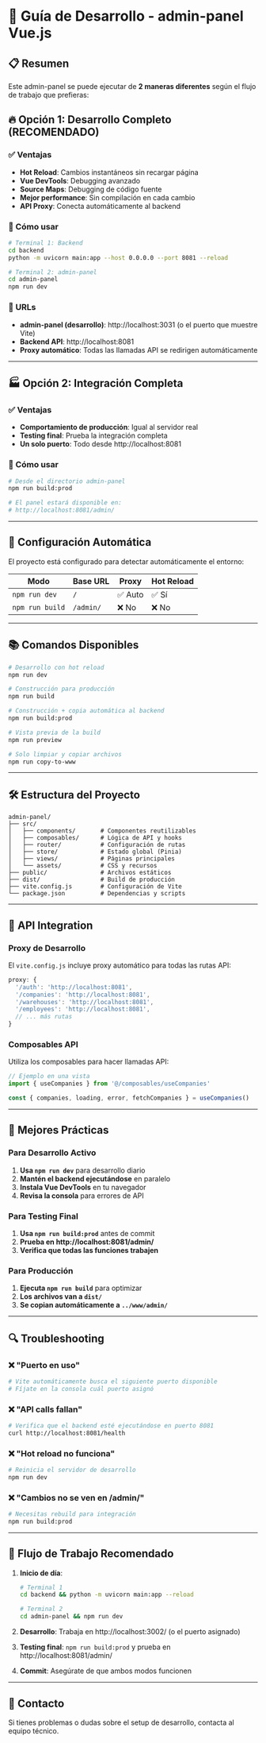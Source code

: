 # 🚀 Guía de Desarrollo - admin-panel Vue.js

## 📋 Resumen

Este admin-panel se puede ejecutar de **2 maneras diferentes** según el flujo de trabajo que prefieras:

## 🔥 Opción 1: Desarrollo Completo (RECOMENDADO)

### ✅ Ventajas
- **Hot Reload**: Cambios instantáneos sin recargar página
- **Vue DevTools**: Debugging avanzado
- **Source Maps**: Debugging de código fuente
- **Mejor performance**: Sin compilación en cada cambio
- **API Proxy**: Conecta automáticamente al backend

### 🚀 Cómo usar

```bash
# Terminal 1: Backend
cd backend
python -m uvicorn main:app --host 0.0.0.0 --port 8081 --reload

# Terminal 2: admin-panel 
cd admin-panel
npm run dev
```

### 📍 URLs
- **admin-panel (desarrollo)**: http://localhost:3031 (o el puerto que muestre Vite)
- **Backend API**: http://localhost:8081
- **Proxy automático**: Todas las llamadas API se redirigen automáticamente

---

## 🏭 Opción 2: Integración Completa

### ✅ Ventajas
- **Comportamiento de producción**: Igual al servidor real
- **Testing final**: Prueba la integración completa
- **Un solo puerto**: Todo desde http://localhost:8081

### 🚀 Cómo usar

```bash
# Desde el directorio admin-panel
npm run build:prod

# El panel estará disponible en:
# http://localhost:8081/admin/
```

---

## 🔧 Configuración Automática

El proyecto está configurado para detectar automáticamente el entorno:

| Modo | Base URL | Proxy | Hot Reload |
|------|----------|-------|------------|
| `npm run dev` | `/` | ✅ Auto | ✅ Sí |
| `npm run build` | `/admin/` | ❌ No | ❌ No |

---

## 📚 Comandos Disponibles

```bash
# Desarrollo con hot reload
npm run dev

# Construcción para producción
npm run build

# Construcción + copia automática al backend
npm run build:prod

# Vista previa de la build
npm run preview

# Solo limpiar y copiar archivos
npm run copy-to-www
```

---

## 🛠️ Estructura del Proyecto

```
admin-panel/
├── src/
│   ├── components/       # Componentes reutilizables
│   ├── composables/      # Lógica de API y hooks
│   ├── router/           # Configuración de rutas
│   ├── store/            # Estado global (Pinia)
│   ├── views/            # Páginas principales
│   └── assets/           # CSS y recursos
├── public/               # Archivos estáticos
├── dist/                 # Build de producción
├── vite.config.js        # Configuración de Vite
└── package.json          # Dependencias y scripts
```

---

## 🔗 API Integration

### Proxy de Desarrollo
El `vite.config.js` incluye proxy automático para todas las rutas API:

```javascript
proxy: {
  '/auth': 'http://localhost:8081',
  '/companies': 'http://localhost:8081',
  '/warehouses': 'http://localhost:8081',
  '/employees': 'http://localhost:8081',
  // ... más rutas
}
```

### Composables API
Utiliza los composables para hacer llamadas API:

```javascript
// Ejemplo en una vista
import { useCompanies } from '@/composables/useCompanies'

const { companies, loading, error, fetchCompanies } = useCompanies()
```

---

## 🎯 Mejores Prácticas

### Para Desarrollo Activo
1. **Usa `npm run dev`** para desarrollo diario
2. **Mantén el backend ejecutándose** en paralelo
3. **Instala Vue DevTools** en tu navegador
4. **Revisa la consola** para errores de API

### Para Testing Final
1. **Usa `npm run build:prod`** antes de commit
2. **Prueba en http://localhost:8081/admin/** 
3. **Verifica que todas las funciones trabajen**

### Para Producción
1. **Ejecuta `npm run build`** para optimizar
2. **Los archivos van a `dist/`**
3. **Se copian automáticamente a `../www/admin/`**

---

## 🔍 Troubleshooting

### ❌ "Puerto en uso"
```bash
# Vite automáticamente busca el siguiente puerto disponible
# Fíjate en la consola cuál puerto asignó
```

### ❌ "API calls fallan"
```bash
# Verifica que el backend esté ejecutándose en puerto 8081
curl http://localhost:8081/health
```

### ❌ "Hot reload no funciona"
```bash
# Reinicia el servidor de desarrollo
npm run dev
```

### ❌ "Cambios no se ven en /admin/"
```bash
# Necesitas rebuild para integración
npm run build:prod
```

---

## 🚀 Flujo de Trabajo Recomendado

1. **Inicio de día**: 
   ```bash
   # Terminal 1
   cd backend && python -m uvicorn main:app --reload
   
   # Terminal 2  
   cd admin-panel && npm run dev
   ```

2. **Desarrollo**: Trabaja en http://localhost:3002/ (o el puerto asignado)

3. **Testing final**: `npm run build:prod` y prueba en http://localhost:8081/admin/

4. **Commit**: Asegúrate de que ambos modos funcionen

---

## 📧 Contacto

Si tienes problemas o dudas sobre el setup de desarrollo, contacta al equipo técnico.